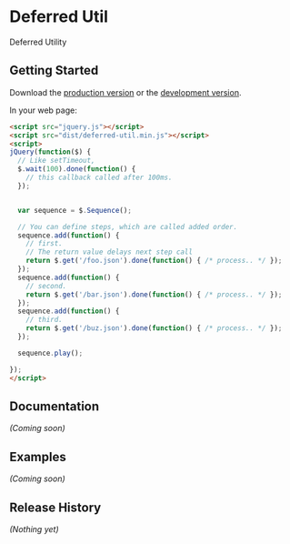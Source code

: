 # Deferred Util

Deferred Utility

## Getting Started
Download the [production version][min] or the [development version][max].

[min]: https://raw.github.com/kakusuke/jquery-deferred-util/master/dist/deferred-util.min.js
[max]: https://raw.github.com/kakusuke/jquery-deferred-util/master/dist/deferred-util.js

In your web page:

```html
<script src="jquery.js"></script>
<script src="dist/deferred-util.min.js"></script>
<script>
jQuery(function($) {
  // Like setTimeout,
  $.wait(100).done(function() {
    // this callback called after 100ms.
  });


  var sequence = $.Sequence();

  // You can define steps, which are called added order.
  sequence.add(function() {
    // first.
    // The return value delays next step call
    return $.get('/foo.json').done(function() { /* process.. */ });
  });
  sequence.add(function() {
    // second.
    return $.get('/bar.json').done(function() { /* process.. */ });
  });
  sequence.add(function() {
    // third.
    return $.get('/buz.json').done(function() { /* process.. */ });
  });

  sequence.play();

});
</script>
```

## Documentation
_(Coming soon)_

## Examples
_(Coming soon)_

## Release History
_(Nothing yet)_
